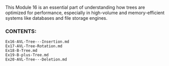 This Module 16 is an essential part of understanding how trees are optimized for performance, especially in high-volume and memory-efficient systems like databases and file storage engines.

### CONTENTS:
```
Ex16-AVL-Tree---Insertion.md 
Ex17-AVL-Tree-Rotation.md
Ex18-B-Tree.md
Ex19-B-plus-Tree.md
Ex20-AVL-Tree---Deletion.md
```
